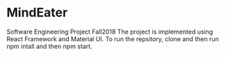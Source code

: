 # MindEater
Software Engineering Project Fall2018
The project is implemented using React Framework and Material UI. To run the repsitory, clone and then run npm intall and then
npm start.
